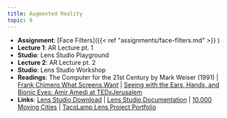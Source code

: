 ```yaml
---
title: Augmented Reality
topic: 9
---
```

- **Assignment**: [Face Filters]({{< ref "assignments/face-filters.md" >}} )
- **Lecture 1**: AR Lecture pt. 1
- **Studio**: Lens Studio Playground
- **Lecture 2**: AR Lecture pt. 2
- **Studio**: Lens Studio Workshop
- **Readings**: The Computer for the 21st Century by Mark Weiser (1991) | [Frank Chimero What Screens Want](https://frankchimero.com/blog/2013/what-screens-want/) | [Seeing with the Ears, Hands, and Bionic Eyes: Amir Amedi at TEDxJerusalem](https://www.youtube.com/watch?v=jVBp2nDmg7E)
- **Links**: [Lens Studio Download](https://ar.snap.com/download) | [Lens Studio Documentation](https://docs.snap.com/lens-studio/home/) | [10.000 Moving Cities](https://marclee.io/en/10000-moving-cities/) | [TacoLamp Lens Project Portfolio](https://www.tacolamp.com/)
